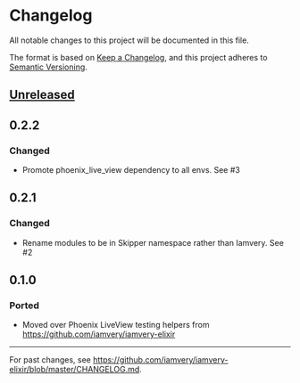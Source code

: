 # Changelog
All notable changes to this project will be documented in this file.

The format is based on [Keep a Changelog](https://keepachangelog.com/en/1.0.0/),
and this project adheres to [Semantic Versioning](https://semver.org/spec/v2.0.0.html).

## [Unreleased]

## 0.2.2

### Changed
- Promote phoenix_live_view dependency to all envs. See #3

## 0.2.1

### Changed
- Rename modules to be in Skipper namespace rather than Iamvery. See #2

## 0.1.0

### Ported
- Moved over Phoenix LiveView testing helpers from https://github.com/iamvery/iamvery-elixir

---

For past changes, see https://github.com/iamvery/iamvery-elixir/blob/master/CHANGELOG.md.

[Unreleased]: https://github.com/iamvery/skipper/compare/v0.2.2...HEAD
[0.2.2]: https://github.com/iamvery/skipper/compare/v0.2.1...v0.2.2
[0.2.1]: https://github.com/iamvery/skipper/compare/v0.1.0...v0.2.1
[0.1.0]: https://github.com/iamvery/skipper/compare/dce3355...v0.1.0
